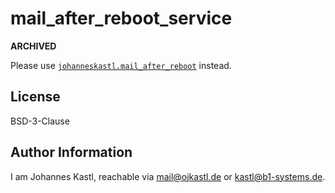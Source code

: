 mail_after_reboot_service
=========

**ARCHIVED**

Please use [`johanneskastl.mail_after_reboot`](https://github.com/johanneskastl/ansible-role-mail_after_reboot) instead.

License
-------

BSD-3-Clause

Author Information
------------------

I am Johannes Kastl, reachable via mail@ojkastl.de or kastl@b1-systems.de.
